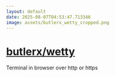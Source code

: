 ```yaml
---
layout: default
date: 2025-08-07T04:53:47.713346
image: assets/butlerx_wetty_cropped.png
---
```


# [butlerx/wetty](https://github.com/butlerx/wetty)

Terminal in browser over http or https
